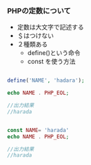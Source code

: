 ### PHPの定数について
- 定数は大文字で記述する
- ＄はつけない
- ２種類ある
  - define()という命令
  - const を使う方法


```php

define('NAME', 'hadara');

echo NAME . PHP_EOL;

//出力結果
//harada

```


```php

const NAME= 'harada'
echo NAME . PHP_EOL;

//出力結果
//harada

```
